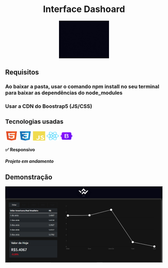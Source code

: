 <h1 align="center">Interface Dashoard</h1>

<h4 align="center">
  <img src="https://github.com/Lipessousa/Dashboard_wiso/blob/main/Dashboard_wiso/images/Wiso.gif" alt="logo" height="120"/>
</h4>

<h2>Requisitos</h2>
<h3>Ao baixar a pasta, usar o comando npm install no seu terminal para baixar as dependências do node_modules<h3/>
<h3>Usar a CDN do Boostrap5 (JS/CSS)<h3/>

 <div style="display:inline_block">
 <h3>Tecnologias usadas</h3>
  <img align="center" alt="HTML" height="30" width="40" src="https://raw.githubusercontent.com/devicons/devicon/master/icons/html5/html5-original.svg"/>
  <img align="center" alt="CSS"  height="30" width="40" src="https://raw.githubusercontent.com/devicons/devicon/master/icons/css3/css3-original.svg"/>
  <img align="center" alt="JavaScript" height="30" width="40" src="https://raw.githubusercontent.com/devicons/devicon/master/icons/javascript/javascript-plain.svg"/>
  <img align="center" alt="React" height="30" width="40" src="https://raw.githubusercontent.com/devicons/devicon/master/icons/react/react-original.svg"/>
  <img align="center" alt="React" height="30" width="40" src="https://raw.githubusercontent.com/devicons/devicon/master/icons/bootstrap/bootstrap-original.svg"/>
</div>

<h4>✅ Responsivo</h4>

<h5>Projeto em andamento </h5>


<h2>Demonstração</h2>
<img src="https://github.com/Lipessousa/Dashboard_wiso/blob/main/Dashboard_wiso/images/print_dashboard.PNG" />
